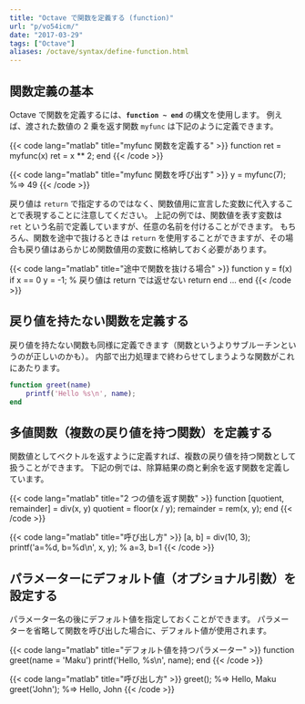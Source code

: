 ```yaml
---
title: "Octave で関数を定義する (function)"
url: "p/vo54icm/"
date: "2017-03-29"
tags: ["Octave"]
aliases: /octave/syntax/define-function.html
---
```


関数定義の基本
----

Octave で関数を定義するには、__`function ~ end`__ の構文を使用します。
例えば、渡された数値の 2 乗を返す関数 `myfunc` は下記のように定義できます。

{{< code lang="matlab" title="myfunc 関数を定義する" >}}
function ret = myfunc(x)
    ret = x ** 2;
end
{{< /code >}}

{{< code lang="matlab" title="myfunc 関数を呼び出す" >}}
y = myfunc(7);  %=> 49
{{< /code >}}

戻り値は `return` で指定するのではなく、関数値用に宣言した変数に代入することで表現することに注意してください。
上記の例では、関数値を表す変数は `ret` という名前で定義していますが、任意の名前を付けることができます。
もちろん、関数を途中で抜けるときは `return` を使用することができますが、その場合も戻り値はあらかじめ関数値用の変数に格納しておく必要があります。

{{< code lang="matlab" title="途中で関数を抜ける場合" >}}
function y = f(x)
    if x == 0
        y = -1;    % 戻り値は return では返せない
        return
    end
    ...
end
{{< /code >}}


戻り値を持たない関数を定義する
----

戻り値を持たない関数も同様に定義できます（関数というよりサブルーチンというのが正しいのかも）。
内部で出力処理まで終わらせてしまうような関数がこれにあたります。

```matlab
function greet(name)
    printf('Hello %s\n', name);
end
```


多値関数（複数の戻り値を持つ関数）を定義する
----

関数値としてベクトルを返すように定義すれば、複数の戻り値を持つ関数として扱うことができます。
下記の例では、除算結果の商と剰余を返す関数を定義しています。

{{< code lang="matlab" title="2 つの値を返す関数" >}}
function [quotient, remainder] = div(x, y)
    quotient = floor(x / y);
    remainder = rem(x, y);
end
{{< /code >}}

{{< code lang="matlab" title="呼び出し方" >}}
[a, b] = div(10, 3);
printf('a=%d, b=%d\n', x, y);  % a=3, b=1
{{< /code >}}


パラメーターにデフォルト値（オプショナル引数）を設定する
----

パラメーター名の後にデフォルト値を指定しておくことができます。
パラメーターを省略して関数を呼び出した場合に、デフォルト値が使用されます。

{{< code lang="matlab" title="デフォルト値を持つパラメーター" >}}
function greet(name = 'Maku')
    printf('Hello, %s\n', name);
end
{{< /code >}}

{{< code lang="matlab" title="呼び出し方" >}}
greet();        %=> Hello, Maku
greet('John');  %=> Hello, John
{{< /code >}}


